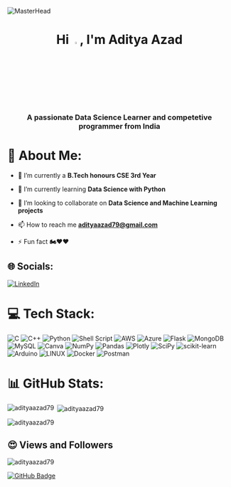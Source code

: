 
![MasterHead](https://mir-s3-cdn-cf.behance.net/project_modules/max_1200/54b6c068097599.5b50bca476b9b.gif)



<h1 align="center">Hi <img src="https://media.giphy.com/media/hvRJCLFzcasrR4ia7z/giphy.gif" width="3.5%">, I'm Aditya Azad</h1>
<h3 align="center">A passionate Data Science Learner and competetive programmer from India</h3>


# 💫 About Me:
- 🔭 I’m currently a **B.Tech honours CSE 3rd Year**

- 🌱 I’m currently learning **Data Science with Python**

- 👯 I’m looking to collaborate on **Data Science and Machine Learning projects**

- 📫 How to reach me **adityaazad79@gmail.com**

- ⚡ Fun fact **🏍️❤️❤️**


## 🌐 Socials:
[![LinkedIn](https://img.shields.io/badge/LinkedIn-%230077B5.svg?logo=linkedin&logoColor=white)](https://linkedin.com/in/adityaazad79) 


# 💻 Tech Stack:
![C](https://img.shields.io/badge/c-%2300599C.svg?style=for-the-badge&logo=c&logoColor=white) ![C++](https://img.shields.io/badge/c++-%2300599C.svg?style=for-the-badge&logo=c%2B%2B&logoColor=white) ![Python](https://img.shields.io/badge/python-3670A0?style=for-the-badge&logo=python&logoColor=ffdd54) ![Shell Script](https://img.shields.io/badge/shell_script-%23121011.svg?style=for-the-badge&logo=gnu-bash&logoColor=white) ![AWS](https://img.shields.io/badge/AWS-%23FF9900.svg?style=for-the-badge&logo=amazon-aws&logoColor=white) ![Azure](https://img.shields.io/badge/azure-%230072C6.svg?style=for-the-badge&logo=azure-devops&logoColor=white) ![Flask](https://img.shields.io/badge/flask-%23000.svg?style=for-the-badge&logo=flask&logoColor=white) ![MongoDB](https://img.shields.io/badge/MongoDB-%234ea94b.svg?style=for-the-badge&logo=mongodb&logoColor=white) ![MySQL](https://img.shields.io/badge/mysql-%2300f.svg?style=for-the-badge&logo=mysql&logoColor=white) ![Canva](https://img.shields.io/badge/Canva-%2300C4CC.svg?style=for-the-badge&logo=Canva&logoColor=white) ![NumPy](https://img.shields.io/badge/numpy-%23013243.svg?style=for-the-badge&logo=numpy&logoColor=white) ![Pandas](https://img.shields.io/badge/pandas-%23150458.svg?style=for-the-badge&logo=pandas&logoColor=white) ![Plotly](https://img.shields.io/badge/Plotly-%233F4F75.svg?style=for-the-badge&logo=plotly&logoColor=white) ![SciPy](https://img.shields.io/badge/SciPy-%230C55A5.svg?style=for-the-badge&logo=scipy&logoColor=%white) ![scikit-learn](https://img.shields.io/badge/scikit--learn-%23F7931E.svg?style=for-the-badge&logo=scikit-learn&logoColor=white) ![Arduino](https://img.shields.io/badge/-Arduino-00979D?style=for-the-badge&logo=Arduino&logoColor=white) ![LINUX](https://img.shields.io/badge/Linux-FCC624?style=for-the-badge&logo=linux&logoColor=black) ![Docker](https://img.shields.io/badge/docker-%230db7ed.svg?style=for-the-badge&logo=docker&logoColor=white) ![Postman](https://img.shields.io/badge/Postman-FF6C37?style=for-the-badge&logo=postman&logoColor=white)


# 📊 GitHub Stats:
<p><img align="left" src="https://github-readme-stats.vercel.app/api/top-langs?username=adityaazad79&show_icons=true&locale=en&layout=compact" alt="adityaazad79" /></p>

<p>&nbsp;<img align="center" src="https://github-readme-stats.vercel.app/api?username=adityaazad79&show_icons=true&locale=en" alt="adityaazad79" /></p>

<p><img align="center" src="https://github-readme-streak-stats.herokuapp.com/?user=adityaazad79&" alt="adityaazad79" /></p>


## 😍 Views and Followers
<p align="left"> <img src="https://komarev.com/ghpvc/?username=adityaazad79&label=Profile%20views&color=0e75b6&style=flat" alt="adityaazad79" /> </p>
<a href="https://github.com/adityaazad79?tab=followers"><img src="https://img.shields.io/github/followers/adityaazad79?label=Followers&style=social" alt="GitHub Badge"></a>
